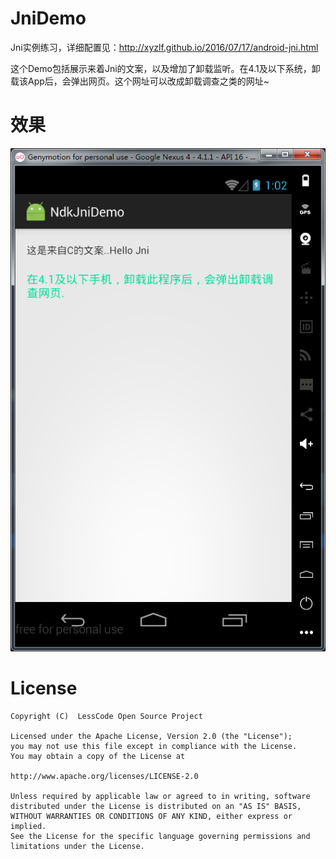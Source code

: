 # JniDemo

Jni实例练习，详细配置见：<http://xyzlf.github.io/2016/07/17/android-jni.html>

这个Demo包括展示来着Jni的文案，以及增加了卸载监听。在4.1及以下系统，卸载该App后，会弹出网页。这个网址可以改成卸载调查之类的网址~

# 效果

<img src="ndk_view.png"/>

# License

    Copyright (C)  LessCode Open Source Project
    
    Licensed under the Apache License, Version 2.0 (the "License");
    you may not use this file except in compliance with the License.
    You may obtain a copy of the License at
    
    http://www.apache.org/licenses/LICENSE-2.0
    
    Unless required by applicable law or agreed to in writing, software
    distributed under the License is distributed on an "AS IS" BASIS,
    WITHOUT WARRANTIES OR CONDITIONS OF ANY KIND, either express or implied.
    See the License for the specific language governing permissions and
    limitations under the License.